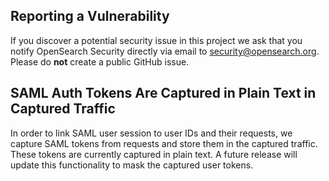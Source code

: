 ## Reporting a Vulnerability

If you discover a potential security issue in this project we ask that you notify OpenSearch Security directly via email to security@opensearch.org. Please do **not** create a public GitHub issue.

## SAML Auth Tokens Are Captured in Plain Text in Captured Traffic

In order to link SAML user session to user IDs and their requests, we capture SAML tokens from requests and store them in the captured traffic. These tokens are currently captured in plain text. A future release will update this functionality to mask the captured user tokens.
